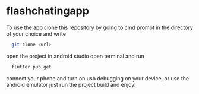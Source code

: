 # flashchatingapp

To use the app clone this repository by going to cmd prompt in the directory of your choice
and write
```bash
  git clone <url>
```
open the project in android studio open terminal and run 

```bash
  flutter pub get
```
connect your phone and turn on usb debugging on your device,
or use the android emulator just run the project build and enjoy!
  
  
  
   
